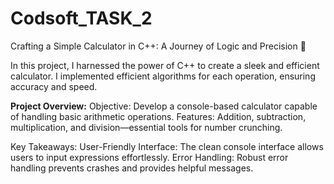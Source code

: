 # Codsoft_TASK_2
Crafting a Simple Calculator in C++: A Journey of Logic and Precision 🚀

In this project, I harnessed the power of C++ to create a sleek and efficient calculator. I implemented efficient algorithms for each operation, ensuring accuracy and speed. 

__Project Overview:__
Objective: Develop a console-based calculator capable of handling basic arithmetic operations.
Features: Addition, subtraction, multiplication, and division—essential tools for number crunching.

Key Takeaways:
User-Friendly Interface: The clean console interface allows users to input expressions effortlessly.
Error Handling: Robust error handling prevents crashes and provides helpful messages.

